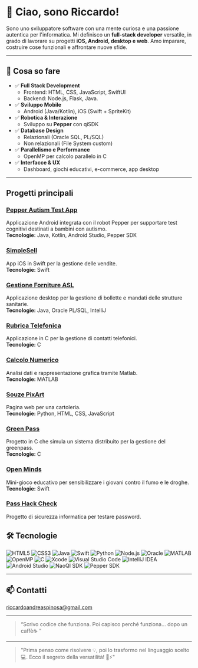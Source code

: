 # 👋 Ciao, sono Riccardo!

Sono uno sviluppatore software con una mente curiosa e una passione autentica per l'informatica. Mi definisco un **full-stack developer** versatile, in grado di lavorare su progetti **iOS, Android, desktop e web**. Amo imparare, costruire cose funzionali e affrontare nuove sfide.

---

## 🚀 Cosa so fare

- ✅ **Full Stack Development**
  - Frontend: HTML, CSS, JavaScript, SwiftUI
  - Backend: Node.js, Flask, Java.
- ✅ **Sviluppo Mobile**
  - Android (Java/Kotlin), iOS (Swift + SpriteKit)
- ✅ **Robotica & Interazione**
  - Sviluppo su **Pepper** con qiSDK
- ✅ **Database Design**
  - Relazionali (Oracle SQL, PL/SQL)
  - Non relazionali (File System custom)
- ✅ **Parallelismo e Performance**
  - OpenMP per calcolo parallelo in C
- ✅ **Interfacce & UX**
  - Dashboard, giochi educativi, e-commerce, app desktop


---


## Progetti principali

### [Pepper Autism Test App](https://github.com/RiccardoAndrea/Pepper_Autism_Test_App)
Applicazione Android integrata con il robot Pepper per supportare test cognitivi destinati a bambini con autismo.  
**Tecnologie:** Java, Kotlin, Android Studio, Pepper SDK

### [SimpleSell](https://github.com/RiccardoAndrea/SimpleSell)
App iOS in Swift per la gestione delle vendite.  
**Tecnologie:** Swift

### [Gestione Forniture ASL](https://github.com/RiccardoAndrea/gestione_forniture_asl)
Applicazione desktop per la gestione di bollette e mandati delle strutture sanitarie.  
**Tecnologie:** Java, Oracle PL/SQL, IntelliJ

### [Rubrica Telefonica](https://github.com/RiccardoAndrea/Rubrica_telefonica)
Applicazione in C per la gestione di contatti telefonici.  
**Tecnologie:** C

### [Calcolo Numerico](https://github.com/RiccardoAndrea/calcolo_numerico)
Analisi dati e rappresentazione grafica tramite Matlab.  
**Tecnologie:** MATLAB

### [Souze PixArt](https://github.com/RiccardoAndrea/souze_pixart)
Pagina web per una cartoleria.  
**Tecnologie:** Python, HTML, CSS, JavaScript

### [Green Pass](https://github.com/RiccardoAndrea/green_pass)
Progetto in C che simula un sistema distribuito per la gestione del greenpass.  
**Tecnologie:** C

### [Open Minds](https://github.com/RiccardoAndrea/open_minds)
Mini-gioco educativo per sensibilizzare i giovani contro il fumo e le droghe.  
**Tecnologie:** Swift


### [Pass Hack Check](https://github.com/RiccardoAndrea/Pass_Hack_Check)
Progetto di sicurezza informatica per testare password.

## 🛠 Tecnologie 
![HTML5](https://img.shields.io/badge/HTML5-E34F26?style=flat-square&logo=html5&logoColor=white)
![CSS3](https://img.shields.io/badge/CSS3-1572B6?style=flat-square&logo=css3&logoColor=white)
![Java](https://img.shields.io/badge/Java-orange?style=flat-square&logo=java)
![Swift](https://img.shields.io/badge/Swift-orange?style=flat-square&logo=swift)
![Python](https://img.shields.io/badge/Python-3670A0?style=flat-square&logo=python)
![Node.js](https://img.shields.io/badge/Node.js-339933?style=flat-square&logo=nodedotjs)
![Oracle](https://img.shields.io/badge/Oracle-F80000?style=flat-square&logo=oracle)
![MATLAB](https://img.shields.io/badge/MATLAB-blue?style=flat-square)
![OpenMP](https://img.shields.io/badge/OpenMP-lightgrey?style=flat-square)
![C](https://img.shields.io/badge/C-00599C?style=flat-square&logo=c)
![Xcode](https://img.shields.io/badge/Xcode-1575F9?style=flat-square&logo=xcode)
![Visual Studio Code](https://img.shields.io/badge/VSCode-007ACC?style=flat-square&logo=visualstudiocode)
![IntelliJ IDEA](https://img.shields.io/badge/IntelliJ-black?style=flat-square&logo=intellijidea)
![Android Studio](https://img.shields.io/badge/Android%20Studio-3DDC84?style=flat-square&logo=androidstudio)
![NaoQI SDK](https://img.shields.io/badge/NaoQI-FF6F00?style=flat-square)
![Pepper SDK](https://img.shields.io/badge/Pepper%20SDK-FF6F00?style=flat-square)

---

## 📫 Contatti
riccardoandreaspinosa@gmail.com


---

> “Scrivo codice che funziona. Poi capisco perché funziona... dopo un caffè☕ “
---

> "Prima penso come risolvere 💡, poi lo trasformo nel linguaggio scelto 💻. Ecco il segreto della versatilità! 🔧⚡"

